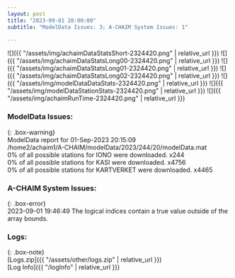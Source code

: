 ```yaml
---
layout: post
title: "2023-09-01 20:00:00"
subtitle: "ModelData Issues: 3; A-CHAIM System Issues: 1"

---
```


![]({{ "/assets/img/achaimDataStatsShort-2324420.png" | relative_url }})
![]({{ "/assets/img/achaimDataStatsLong00-2324420.png" | relative_url }})
![]({{ "/assets/img/achaimDataStatsLong01-2324420.png" | relative_url }})
![]({{ "/assets/img/achaimDataStatsLong02-2324420.png" | relative_url }})
![]({{ "/assets/img/modelDataDataStats-2324420.png" | relative_url }})
![]({{ "/assets/img/modelDataStationStats-2324420.png" | relative_url }})
![]({{ "/assets/img/achaimRunTime-2324420.png" | relative_url }})


### ModelData Issues:  
  
{: .box-warning}  
 ModelData report for 01-Sep-2023 20:15:09   
 /home2/achaim1/A-CHAIM/modelData/2023/244/20/modelData.mat   
 0% of all possible stations for IONO were downloaded. x244   
 0% of all possible stations for KASI were downloaded. x4756   
 0% of all possible stations for KARTVERKET were downloaded. x4465   
  
### A-CHAIM System Issues:  
  
{: .box-error}  
2023-09-01 19:46:49 The logical indices contain a true value outside of the array bounds.  

### Logs:  
  
{: .box-note}  
[Logs.zip]({{ "/assets/other/logs.zip" | relative_url }})  
[Log Info]({{ "/logInfo" | relative_url }})  
